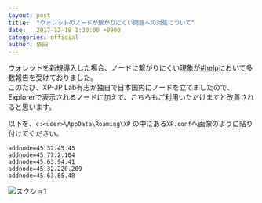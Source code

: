 ```yaml
---
layout: post
title:  "ウォレットのノードが繋がりにくい問題への対処について"
date:   2017-12-18 1:30:00 +0900
categories: official
author: 依田
---
```

ウォレットを新規導入した場合、ノードに繋がりにくい現象が[#help](https://discord.gg/FTjxxNn)において多数報告を受けておりました。  
このたび、XP-JP Lab有志が独自で日本国内にノードを立てましたので、Explorerで表示されるノードに加えて、こちらもご利用いただけますと改善されると思います。  

以下を、`c:<user>\AppData\Roaming\XP` の中にある`XP.conf`へ画像のように貼り付けてください。  
```
addnode=45.32.45.43
addnode=45.77.2.104
addnode=45.63.94.41
addnode=45.32.220.209
addnode=45.63.65.48
```  
![スクショ1]({{site.baseurl}}/images/17-12/Wallet_Node.png)  
